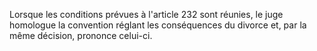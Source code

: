   
Lorsque les conditions prévues à l'article 232 sont réunies, le juge homologue la convention réglant les conséquences du divorce et, par la même décision, prononce celui-ci.  

  
